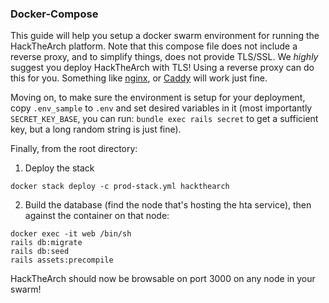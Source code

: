### Docker-Compose

This guide will help you setup a docker swarm environment for running the
HackTheArch platform.  Note that this compose file does not include a reverse
proxy, and to simplify things, does not provide TLS/SSL.  We *highly* suggest
you deploy HackTheArch with TLS!  Using a reverse proxy can do this for you.
Something like [nginx](http://nginx.org), or [Caddy](https://caddyserver.com)
will work just fine.

Moving on, to make sure the environment is setup for your deployment, copy
`.env_sample` to `.env` and set desired variables in it (most importantly
`SECRET_KEY_BASE`, you can run: `bundle exec rails secret` to get a sufficient
key, but a long random string is just fine).

Finally, from the root directory: 

1. Deploy the stack

```
docker stack deploy -c prod-stack.yml hackthearch
```

2. Build the database (find the node that's hosting the hta service), then
   against the container on that node:
```
docker exec -it web /bin/sh
rails db:migrate
rails db:seed
rails assets:precompile
```

HackTheArch should now be browsable on port 3000 on any node in your swarm!
